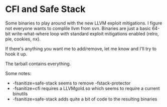 # CFI and Safe Stack

Some binaries to play around with the new LLVM exploit mitigations. I figure not everyone wants to complile llvm from svn. Binaries are just a basic 64-bit write-what-where loop with standard exploit mitigations enabled (relro, pie, cookies, nx).

If there's anything you want me to add/remove, let me know and I'll try to hook it up.
 
The tarball contains everything.

Some notes:
* -fsanitize=safe-stack seems to remove -fstack-protector
* -fsanitize=cfi requires a LLVMgold.so which seems to require a current binutils
* -fsanitize=safe-stack adds quite a bit of code to the resulting binaries
